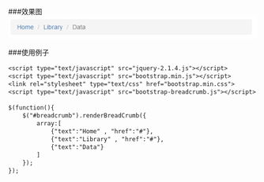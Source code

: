 ###效果图
![面包屑效果图](https://raw.githubusercontent.com/xiaoMzjm/jsplugin/master/jqplugin/bootstrap/%E9%9D%A2%E5%8C%85%E5%B1%91/%E9%9D%A2%E5%8C%85%E5%B1%91.PNG)

###使用例子
```
<script type="text/javascript" src="jquery-2.1.4.js"></script>
<script type="text/javascript" src="bootstrap.min.js"></script>
<link rel="stylesheet" type="text/css" href="bootstrap.min.css">
<script type="text/javascript" src="bootstrap-breadcrumb.js"></script>

$(function(){
	$("#breadcrumb").renderBreadCrumb({
		array:[
			{"text":"Home" , "href":"#"},
			{"text":"Library" , "href":"#"},
			{"text":"Data"}
		]
	});
});
```

